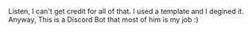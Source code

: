 Listen, I can't get credit for all of that. I used a template and I degined it. Anyway, This is a Discord Bot that most of him is my job :)